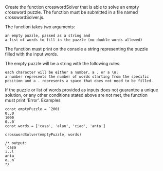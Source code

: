 Create the function crosswordSolver that is able to solve an empty crossword puzzle. The function must be submitted in a file named crosswordSolver.js.

The function takes two arguments:

    an empty puzzle, passed as a string and
    a list of words to fill in the puzzle (no double words allowed)

The function must print on the console a string representing the puzzle filled with the input words.

The empty puzzle will be a string with the following rules:

    each character will be either a number, a . or a \n;
    a number represents the number of words starting from the specific position and a . represents a space that does not need to be filled.

If the puzzle or list of words provided as inputs does not guarantee a unique solution, or any other conditions stated above are not met, the function must print 'Error'.
Examples

```
const emptyPuzzle = `2001
0..0
1000
0..0`
const words = ['casa', 'alan', 'ciao', 'anta']

crosswordSolver(emptyPuzzle, words)

/* output:
`casa
i..l
anta
o..n`
*/
```
